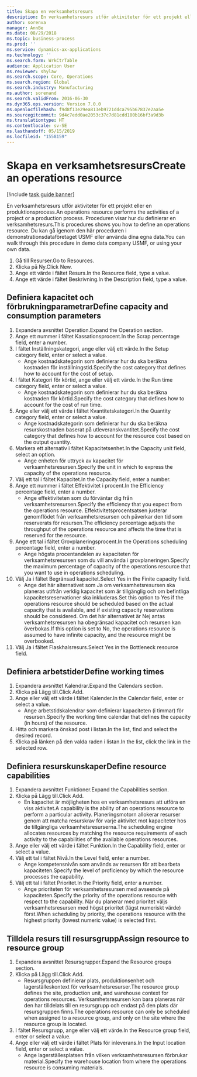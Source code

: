 ```yaml
---
title: Skapa en verksamhetsresurs
description: En verksamhetsresurs utför aktiviteter för ett projekt eller en produktionsprocess.
author: sorenva
manager: AnnBe
ms.date: 08/29/2018
ms.topic: business-process
ms.prod: ''
ms.service: dynamics-ax-applications
ms.technology: ''
ms.search.form: WrkCtrTable
audience: Application User
ms.reviewer: shylaw
ms.search.scope: Core, Operations
ms.search.region: Global
ms.search.industry: Manufacturing
ms.author: sorenand
ms.search.validFrom: 2016-06-30
ms.dyn365.ops.version: Version 7.0.0
ms.openlocfilehash: f9d8f13e29ea813eb9721ddca795b67837e2aa5e
ms.sourcegitcommit: 9d4c7edd0ae2053c37c7d81cdd180b16bf3a9d3b
ms.translationtype: HT
ms.contentlocale: sv-SE
ms.lasthandoff: 05/15/2019
ms.locfileid: "1558159"
---
```

# <a name="create-an-operations-resource"></a><span data-ttu-id="02fbf-103">Skapa en verksamhetsresurs</span><span class="sxs-lookup"><span data-stu-id="02fbf-103">Create an operations resource</span></span>

[!include [task guide banner](../../includes/task-guide-banner.md)]

<span data-ttu-id="02fbf-104">En verksamhetsresurs utför aktiviteter för ett projekt eller en produktionsprocess.</span><span class="sxs-lookup"><span data-stu-id="02fbf-104">An operations resource performs the activities of a project or a production process.</span></span> <span data-ttu-id="02fbf-105">Proceduren visar hur du definierar en verksamhetsresurs.</span><span class="sxs-lookup"><span data-stu-id="02fbf-105">This procedures shows you how to define an operations resource.</span></span> <span data-ttu-id="02fbf-106">Du kan gå igenom den här proceduren i demonstrationsdataföretaget USMF eller använda dina egna data.</span><span class="sxs-lookup"><span data-stu-id="02fbf-106">You can walk through this procedure in demo data company USMF, or using your own data.</span></span>

1. <span data-ttu-id="02fbf-107">Gå till Resurser.</span><span class="sxs-lookup"><span data-stu-id="02fbf-107">Go to Resources.</span></span>
2. <span data-ttu-id="02fbf-108">Klicka på Ny.</span><span class="sxs-lookup"><span data-stu-id="02fbf-108">Click New.</span></span>
3. <span data-ttu-id="02fbf-109">Ange ett värde i fältet Resurs.</span><span class="sxs-lookup"><span data-stu-id="02fbf-109">In the Resource field, type a value.</span></span>
4. <span data-ttu-id="02fbf-110">Ange ett värde i fältet Beskrivning.</span><span class="sxs-lookup"><span data-stu-id="02fbf-110">In the Description field, type a value.</span></span>

## <a name="define-capacity-and-consumption-parameters"></a><span data-ttu-id="02fbf-111">Definiera kapacitet och förbrukningparametrar</span><span class="sxs-lookup"><span data-stu-id="02fbf-111">Define capacity and consumption parameters</span></span>
1. <span data-ttu-id="02fbf-112">Expandera avsnittet Operation.</span><span class="sxs-lookup"><span data-stu-id="02fbf-112">Expand the Operation section.</span></span>
2. <span data-ttu-id="02fbf-113">Ange ett nummer i fältet Kassationsprocent.</span><span class="sxs-lookup"><span data-stu-id="02fbf-113">In the Scrap percentage field, enter a number.</span></span>
3. <span data-ttu-id="02fbf-114">I fältet Inställningskategori, ange eller välj ett värde.</span><span class="sxs-lookup"><span data-stu-id="02fbf-114">In the Setup category field, enter or select a value.</span></span>
    * <span data-ttu-id="02fbf-115">Ange kostnadskategorin som definierar hur du ska beräkna kostnaden för inställningstid.</span><span class="sxs-lookup"><span data-stu-id="02fbf-115">Specify the cost category that defines how to account for the cost of setup.</span></span>  
4. <span data-ttu-id="02fbf-116">I fältet Kategori för körtid, ange eller välj ett värde.</span><span class="sxs-lookup"><span data-stu-id="02fbf-116">In the Run time category field, enter or select a value.</span></span>
    * <span data-ttu-id="02fbf-117">Ange kostnadskategorin som definierar hur du ska beräkna kostnaden för körtid.</span><span class="sxs-lookup"><span data-stu-id="02fbf-117">Specify the cost category that defines how to account for the cost of run time.</span></span>  
5. <span data-ttu-id="02fbf-118">Ange eller välj ett värde i fältet Kvantitetskategori.</span><span class="sxs-lookup"><span data-stu-id="02fbf-118">In the Quantity category field, enter or select a value.</span></span>
    * <span data-ttu-id="02fbf-119">Ange kostnadskategorin som definierar hur du ska beräkna resurskostnaden baserat på utleveranskvantitet.</span><span class="sxs-lookup"><span data-stu-id="02fbf-119">Specify the cost category that defines how to account for the resource cost based on the output quantity.</span></span>  
6. <span data-ttu-id="02fbf-120">Markera ett alternativ i fältet Kapacitetsenhet.</span><span class="sxs-lookup"><span data-stu-id="02fbf-120">In the Capacity unit field, select an option.</span></span>
    * <span data-ttu-id="02fbf-121">Ange enheten för uttryck av kapacitet för verksamhetsresursen.</span><span class="sxs-lookup"><span data-stu-id="02fbf-121">Specify the unit in which to express the capacity of the operations resource.</span></span>  
7. <span data-ttu-id="02fbf-122">Välj ett tal i fältet Kapacitet.</span><span class="sxs-lookup"><span data-stu-id="02fbf-122">In the Capacity field, enter a number.</span></span>
8. <span data-ttu-id="02fbf-123">Ange ett nummer i fältet Effektivitet i procent.</span><span class="sxs-lookup"><span data-stu-id="02fbf-123">In the Efficiency percentage field, enter a number.</span></span>
    * <span data-ttu-id="02fbf-124">Ange effektiviteten som du förväntar dig från verksamhetsresursen.</span><span class="sxs-lookup"><span data-stu-id="02fbf-124">Specify the efficiency that you expect from the operations resource.</span></span> <span data-ttu-id="02fbf-125">Effektivitetsprocentsatsen justerar genomflödet från verksamhetsresursen och påverkar den tid som reserverats för resursen.</span><span class="sxs-lookup"><span data-stu-id="02fbf-125">The efficiency percentage adjusts the throughput of the operations resource and affects the time that is reserved for the resource.</span></span>  
9. <span data-ttu-id="02fbf-126">Ange ett tal i fältet Grovplaneringsprocent.</span><span class="sxs-lookup"><span data-stu-id="02fbf-126">In the Operations scheduling percentage field, enter a number.</span></span>
    * <span data-ttu-id="02fbf-127">Ange högsta procentandelen av kapaciteten för verksamhetsresursen som du vill använda i grovplaneringen.</span><span class="sxs-lookup"><span data-stu-id="02fbf-127">Specify the maximum percentage of capacity of the operations resource that you want to use in operations scheduling.</span></span>  
10. <span data-ttu-id="02fbf-128">Välj Ja i fältet Begränsad kapacitet.</span><span class="sxs-lookup"><span data-stu-id="02fbf-128">Select Yes in the Finite capacity field.</span></span>
    * <span data-ttu-id="02fbf-129">Ange det här alternativet som Ja om verksamhetsresursen ska planeras utifrån verklig kapacitet som är tillgänglig och om befintliga kapacitetsreservationer ska inkluderas.</span><span class="sxs-lookup"><span data-stu-id="02fbf-129">Set this option to Yes if the operations resource should be scheduled based on the actual capacity that is available, and if existing capacity reservations should be considered.</span></span> <span data-ttu-id="02fbf-130">Om det här alternativet är Nej antas verksamhetsresursen ha obegränsad kapacitet och resursen kan överbokas.</span><span class="sxs-lookup"><span data-stu-id="02fbf-130">If this option is set to No, the operations resource is assumed to have infinite capacity, and the resource might be overbooked.</span></span>  
11. <span data-ttu-id="02fbf-131">Välj Ja i fältet Flaskhalsresurs.</span><span class="sxs-lookup"><span data-stu-id="02fbf-131">Select Yes in the Bottleneck resource field.</span></span>

## <a name="define-working-times"></a><span data-ttu-id="02fbf-132">Definiera arbetstider</span><span class="sxs-lookup"><span data-stu-id="02fbf-132">Define working times</span></span>
1. <span data-ttu-id="02fbf-133">Expandera avsnittet Kalendrar.</span><span class="sxs-lookup"><span data-stu-id="02fbf-133">Expand the Calendars section.</span></span>
2. <span data-ttu-id="02fbf-134">Klicka på Lägg till.</span><span class="sxs-lookup"><span data-stu-id="02fbf-134">Click Add.</span></span>
3. <span data-ttu-id="02fbf-135">Ange eller välj ett värde i fältet Kalender.</span><span class="sxs-lookup"><span data-stu-id="02fbf-135">In the Calendar field, enter or select a value.</span></span>
    * <span data-ttu-id="02fbf-136">Ange arbetstidskalendrar som definierar kapaciteten (i timmar) för resursen.</span><span class="sxs-lookup"><span data-stu-id="02fbf-136">Specify the working time calendar that defines the capacity (in hours) of the resource.</span></span>  
4. <span data-ttu-id="02fbf-137">Hitta och markera önskad post i listan.</span><span class="sxs-lookup"><span data-stu-id="02fbf-137">In the list, find and select the desired record.</span></span>
5. <span data-ttu-id="02fbf-138">Klicka på länken på den valda raden i listan.</span><span class="sxs-lookup"><span data-stu-id="02fbf-138">In the list, click the link in the selected row.</span></span>

## <a name="define-resource-capabilities"></a><span data-ttu-id="02fbf-139">Definiera resurskunskaper</span><span class="sxs-lookup"><span data-stu-id="02fbf-139">Define resource capabilities</span></span>
1. <span data-ttu-id="02fbf-140">Expandera avsnittet Funktioner.</span><span class="sxs-lookup"><span data-stu-id="02fbf-140">Expand the Capabilities section.</span></span>
2. <span data-ttu-id="02fbf-141">Klicka på Lägg till.</span><span class="sxs-lookup"><span data-stu-id="02fbf-141">Click Add.</span></span>
    * <span data-ttu-id="02fbf-142">En kapacitet är möjligheten hos en verksamhetsresurs att utföra en viss aktivitet.</span><span class="sxs-lookup"><span data-stu-id="02fbf-142">A capability is the ability of an operations resource to perform a particular activity.</span></span> <span data-ttu-id="02fbf-143">Planeringsmotorn allokerar resurser genom att matcha resurskrav för varje aktivitet mot kapaciteter hos de tillgängliga verksamhetsresurserna.</span><span class="sxs-lookup"><span data-stu-id="02fbf-143">The scheduling engine allocates resources by matching the resource requirements of each activity to the capabilities of the available operations resources.</span></span>  
3. <span data-ttu-id="02fbf-144">Ange eller välj ett värde i fältet Funktion.</span><span class="sxs-lookup"><span data-stu-id="02fbf-144">In the Capability field, enter or select a value.</span></span>
4. <span data-ttu-id="02fbf-145">Välj ett tal i fältet Nivå.</span><span class="sxs-lookup"><span data-stu-id="02fbf-145">In the Level field, enter a number.</span></span>
    * <span data-ttu-id="02fbf-146">Ange kompetensnivån som används av resursen för att bearbeta kapaciteten.</span><span class="sxs-lookup"><span data-stu-id="02fbf-146">Specify the level of proficiency by which the resource processes the capability.</span></span>  
5. <span data-ttu-id="02fbf-147">Välj ett tal i fältet Prioritet.</span><span class="sxs-lookup"><span data-stu-id="02fbf-147">In the Priority field, enter a number.</span></span>
    * <span data-ttu-id="02fbf-148">Ange prioriteten för verksamhetsresursen med avseende på kapaciteten.</span><span class="sxs-lookup"><span data-stu-id="02fbf-148">Specify the priority of the operations resource with respect to the capability.</span></span> <span data-ttu-id="02fbf-149">När du planerar med prioritet väljs verksamhetsresursen med högst prioritet (lägst numeriskt värde) först.</span><span class="sxs-lookup"><span data-stu-id="02fbf-149">When scheduling by priority, the operations resource with the highest priority (lowest numeric value) is selected first.</span></span>  

## <a name="assign-resource-to-resource-group"></a><span data-ttu-id="02fbf-150">Tilldela resurs till resursgrupp</span><span class="sxs-lookup"><span data-stu-id="02fbf-150">Assign resource to resource group</span></span>
1. <span data-ttu-id="02fbf-151">Expandera avsnittet Resursgrupper.</span><span class="sxs-lookup"><span data-stu-id="02fbf-151">Expand the Resource groups section.</span></span>
2. <span data-ttu-id="02fbf-152">Klicka på Lägg till.</span><span class="sxs-lookup"><span data-stu-id="02fbf-152">Click Add.</span></span>
    * <span data-ttu-id="02fbf-153">Resursgruppen definierar plats, produktionsenhet och lagerställeskontext för verksamhetsresurser.</span><span class="sxs-lookup"><span data-stu-id="02fbf-153">The resource group defines the site, production unit, and warehouse context for operations resources.</span></span> <span data-ttu-id="02fbf-154">Verksamhetsresursen kan bara planeras när den har tilldelats till en resursgrupp och endast på den plats där resursgruppen finns.</span><span class="sxs-lookup"><span data-stu-id="02fbf-154">The operations resource can only be scheduled when assigned to a resource group, and only on the site where the resource group is located.</span></span>  
3. <span data-ttu-id="02fbf-155">I fältet Resursgrupp, ange eller välj ett värde.</span><span class="sxs-lookup"><span data-stu-id="02fbf-155">In the Resource group field, enter or select a value.</span></span>
4. <span data-ttu-id="02fbf-156">Ange eller välj ett värde i fältet Plats för inleverans.</span><span class="sxs-lookup"><span data-stu-id="02fbf-156">In the Input location field, enter or select a value.</span></span>
    * <span data-ttu-id="02fbf-157">Ange lagerställesplatsen från vilken verksamhetsresursen förbrukar material.</span><span class="sxs-lookup"><span data-stu-id="02fbf-157">Specify the warehouse location from where the operations resource is consuming materials.</span></span>  

